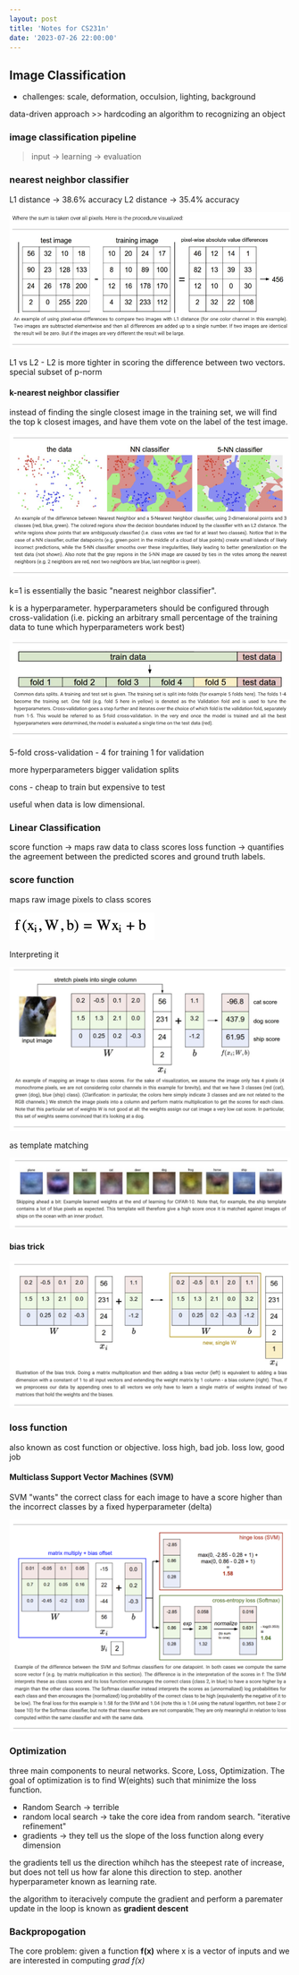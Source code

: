 ```yaml
---
layout: post
title: 'Notes for CS231n'
date: '2023-07-26 22:00:00'
---
```


## Image Classification 

- challenges: scale, deformation, occulsion, lighting, background

data-driven approach >> hardcoding an algorithm to recognizing an object

### image classification pipeline

> input -> learning -> evaluation

### nearest neighbor classifier

L1 distance -> 38.6% accuracy
L2 distance -> 35.4% accuracy

![L1](/assets/L1.jpg)

L1 vs L2 - L2 is more tighter in scoring the difference between two vectors. special subset of p-norm


#### k-nearest neighbor classifier

instead of finding the single closest image in the training set, we will find the top k closest images, and have them vote on the label of the test image. 

![knn](/assets/knn.jpg)

k=1 is essentially the basic "nearest neighbor classifier". 

k is a hyperparameter. 
hyperparameters should be configured through cross-validation (i.e. picking an arbitrary small percentage of the training data to tune which hyperparameters work best)

![folds](/assets/folds.jpg)

5-fold cross-validation - 4 for training 1 for validation

more hyperparameters bigger validation splits

cons - cheap to train but expensive to test

useful when data is low dimensional. 

### Linear Classification

score function -> maps raw data to class scores
loss function -> quantifies the agreement between the predicted scores and ground truth labels.

### score function

maps raw image pixels to class scores

![linear classifier](/assets/linearClassifier.jpg)

Interpreting it

![interptered linear classifier](/assets/linearClassifierInterpreted.jpg)

as template matching

![template matching](/assets/templateMatching.jpg)

#### bias trick 

![bias trick](/assets/biasTrick.jpg)

### loss function

also known as cost function or objective. loss high, bad job. loss low, good job

#### Multiclass Support Vector Machines (SVM)

SVM "wants" the correct class for each image to have a score higher than the incorrect
classes by a fixed hyperparameter (delta)

![SVM vs Softmax](/assets/svmsoftmax.jpg)

### Optimization

three main components to neural networks. Score, Loss, Optimization. The goal of optimization
is to find W(eights) such that minimize the loss function.

- Random Search -> terrible 
- random local search -> take the core idea from random search. "iterative refinement" 
- gradients -> they tell us the slope of the loss function along every dimension

the gradients tell us the direction whihch has the steepest rate of increase, but does not tell us
how far alone this direction to step. another hyperparameter known as learning rate. 

the algorithm to iteracively compute the gradient and perform a paremater update in the loop
is known as **gradient descent**

### Backpropogation

The core problem: given a function **f(x)** where x is a vector of inputs and we are interested
in computing *grad f(x)*


